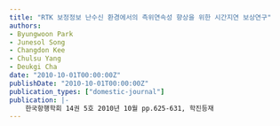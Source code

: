 ```yaml
---
title: "RTK 보정정보 난수신 환경에서의 측위연속성 향상을 위한 시간지연 보상연구"
authors:
- Byungwoon Park
- Junesol Song
- Changdon Kee
- Chulsu Yang
- Deukgi Cha
date: "2010-10-01T00:00:00Z"
publishDate: "2010-10-01T00:00:00Z"
publication_types: ["domestic-journal"]
publication: |-
    한국항행학회 14권 5호 2010년 10월 pp.625-631, 학진등재
---
```

